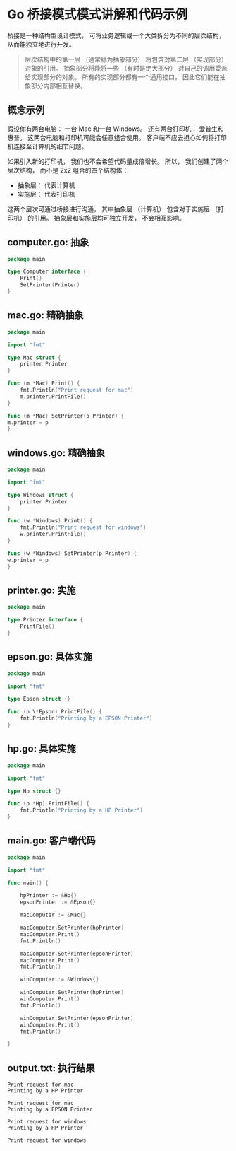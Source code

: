 # Go **桥接模式**模式讲解和代码示例

桥接是一种结构型设计模式， 可将业务逻辑或一个大类拆分为不同的层次结构， 从而能独立地进行开发。

> 层次结构中的第一层 （通常称为抽象部分） 将包含对第二层 （实现部分） 对象的引用。 抽象部分将能将一些 （有时是绝大部分） 对自己的调用委派给实现部分的对象。 所有的实现部分都有一个通用接口， 因此它们能在抽象部分内部相互替换。

## 概念示例

假设你有两台电脑： 一台 Mac 和一台 Windows。 还有两台打印机： 爱普生和惠普。 这两台电脑和打印机可能会任意组合使用。 客户端不应去担心如何将打印机连接至计算机的细节问题。

如果引入新的打印机， 我们也不会希望代码量成倍增长。 所以， 我们创建了两个层次结构， 而不是 2x2 组合的四个结构体：

- 抽象层： 代表计算机
- 实施层： 代表打印机

这两个层次可通过桥接进行沟通， 其中抽象层 （计算机） 包含对于实施层 （打印机） 的引用。 抽象层和实施层均可独立开发， 不会相互影响。

## computer.go: 抽象

```go
package main

type Computer interface {
    Print()
    SetPrinter(Printer)
}
```

## mac.go: 精确抽象

```go
package main

import "fmt"

type Mac struct {
    printer Printer
}

func (m *Mac) Print() {
    fmt.Println("Print request for mac")
    m.printer.PrintFile()
}

func (m *Mac) SetPrinter(p Printer) {
m.printer = p
}
```

## windows.go: 精确抽象

```go
package main

import "fmt"

type Windows struct {
    printer Printer
}

func (w *Windows) Print() {
    fmt.Println("Print request for windows")
    w.printer.PrintFile()
}

func (w *Windows) SetPrinter(p Printer) {
w.printer = p
}
```

## printer.go: 实施

```go
package main

type Printer interface {
    PrintFile()
}
```

## epson.go: 具体实施

```go
package main

import "fmt"

type Epson struct {}

func (p \*Epson) PrintFile() {
    fmt.Println("Printing by a EPSON Printer")
}
```

## hp.go: 具体实施

```go
package main

import "fmt"

type Hp struct {}

func (p *Hp) PrintFile() {
    fmt.Println("Printing by a HP Printer")
}
```

## main.go: 客户端代码

```go
package main

import "fmt"

func main() {

    hpPrinter := &Hp{}
    epsonPrinter := &Epson{}

    macComputer := &Mac{}

    macComputer.SetPrinter(hpPrinter)
    macComputer.Print()
    fmt.Println()

    macComputer.SetPrinter(epsonPrinter)
    macComputer.Print()
    fmt.Println()

    winComputer := &Windows{}

    winComputer.SetPrinter(hpPrinter)
    winComputer.Print()
    fmt.Println()

    winComputer.SetPrinter(epsonPrinter)
    winComputer.Print()
    fmt.Println()

}
```

## output.txt: 执行结果

```text
Print request for mac
Printing by a HP Printer

Print request for mac
Printing by a EPSON Printer

Print request for windows
Printing by a HP Printer

Print request for windows
```
